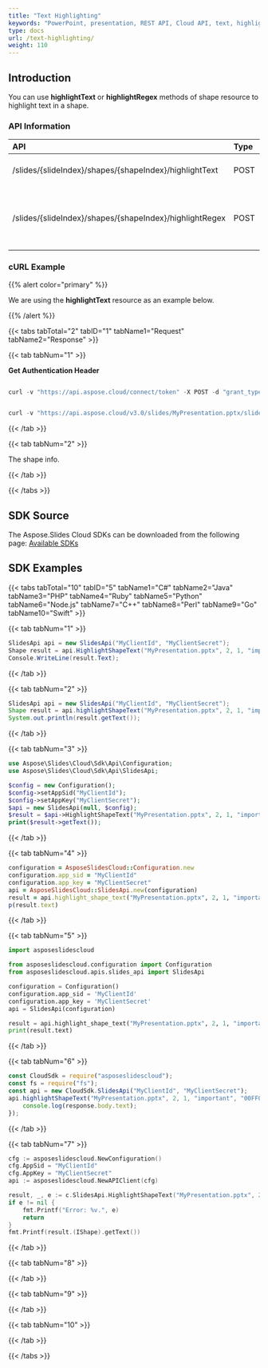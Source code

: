 ```yaml
---
title: "Text Highlighting"
keywords: "PowerPoint, presentation, REST API, Cloud API, text, highlight, highlight text, text color"
type: docs
url: /text-highlighting/
weight: 110
---
```


## **Introduction**

You can use **highlightText** or **highlightRegex** methods of shape resource to highlight text in a shape.
### **API Information**

|**API**|**Type**|**Description**|**Swagger Link**|
| :- | :- | :- | :- |
|/slides/{slideIndex}/shapes/{shapeIndex}/highlightText|POST|Highlight text in a shape|[HighlightShapeText](https://apireference.aspose.cloud/slides/#/Text/HighlightShapeRegex)|
|/slides/{slideIndex}/shapes/{shapeIndex}/highlightRegex|POST|Highlight text in a shape using a regular expression|[HighlightShapeRegex](https://apireference.aspose.cloud/slides/#/Text/HighlightShapeRegex)|

### **cURL Example**

{{% alert color="primary" %}} 

We are using the **highlightText** resource as an example below.

{{% /alert %}} 

{{< tabs tabTotal="2" tabID="1" tabName1="Request" tabName2="Response" >}}

{{< tab tabNum="1" >}}

**Get Authentication Header**

```java

curl -v "https://api.aspose.cloud/connect/token" -X POST -d "grant_type=client_credentials&client_id=MyClientId&client_secret=MyClientSecret" -H "Content-Type: application/x-www-form-urlencoded" -H "Accept: application/json"

```

```java

curl -v "https://api.aspose.cloud/v3.0/slides/MyPresentation.pptx/slides/2/shapes/1/highlightText?text=important&color=00FF0000" -d "" -H "Authorization: Bearer MyAuthToken"

```

{{< /tab >}}

{{< tab tabNum="2" >}}

The shape info.

{{< /tab >}}

{{< /tabs >}}

## **SDK Source**
The Aspose.Slides Cloud SDKs can be downloaded from the following page: [Available SDKs](/slides/available-sdks/)
## **SDK Examples**
{{< tabs tabTotal="10" tabID="5" tabName1="C#" tabName2="Java" tabName3="PHP" tabName4="Ruby" tabName5="Python" tabName6="Node.js" tabName7="C++" tabName8="Perl" tabName9="Go" tabName10="Swift" >}}

{{< tab tabNum="1" >}}

```csharp
SlidesApi api = new SlidesApi("MyClientId", "MyClientSecret");
Shape result = api.HighlightShapeText("MyPresentation.pptx", 2, 1, "important", "00FF0000");
Console.WriteLine(result.Text);
```

{{< /tab >}}

{{< tab tabNum="2" >}}

```java
SlidesApi api = new SlidesApi("MyClientId", "MyClientSecret");
Shape result = api.highlightShapeText("MyPresentation.pptx", 2, 1, "important", "00FF0000", null, null, null, null, null);
System.out.println(result.getText());
```

{{< /tab >}}

{{< tab tabNum="3" >}}

```php
use Aspose\Slides\Cloud\Sdk\Api\Configuration;
use Aspose\Slides\Cloud\Sdk\Api\SlidesApi;

$config = new Configuration();
$config->setAppSid("MyClientId");
$config->setAppKey("MyClientSecret");
$api = new SlidesApi(null, $config);
$result = $api->HighlightShapeText("MyPresentation.pptx", 2, 1, "important", "00FF0000");
print($result->getText());
```

{{< /tab >}}

{{< tab tabNum="4" >}}

```ruby
configuration = AsposeSlidesCloud::Configuration.new
configuration.app_sid = "MyClientId"
configuration.app_key = "MyClientSecret"
api = AsposeSlidesCloud::SlidesApi.new(configuration)
result = api.highlight_shape_text("MyPresentation.pptx", 2, 1, "important", "00FF0000")
p(result.text)
```

{{< /tab >}}

{{< tab tabNum="5" >}}

```python
import asposeslidescloud

from asposeslidescloud.configuration import Configuration
from asposeslidescloud.apis.slides_api import SlidesApi

configuration = Configuration()
configuration.app_sid = 'MyClientId'
configuration.app_key = 'MyClientSecret'
api = SlidesApi(configuration)

result = api.highlight_shape_text("MyPresentation.pptx", 2, 1, "important", "00FF0000")
print(result.text)
```

{{< /tab >}}

{{< tab tabNum="6" >}}

```javascript
const CloudSdk = require("asposeslidescloud");
const fs = require("fs");
const api = new CloudSdk.SlidesApi("MyClientId", "MyClientSecret");
api.highlightShapeText("MyPresentation.pptx", 2, 1, "important", "00FF0000").then(response => {
    console.log(response.body.text);
});
```

{{< /tab >}}

{{< tab tabNum="7" >}}

```go
cfg := asposeslidescloud.NewConfiguration()
cfg.AppSid = "MyClientId"
cfg.AppKey = "MyClientSecret"
api := asposeslidescloud.NewAPIClient(cfg)

result, _, e := c.SlidesApi.HighlightShapeText("MyPresentation.pptx", 2, 1, "important", "00FF0000", nil, nil, "", "")
if e != nil {
    fmt.Printf("Error: %v.", e)
    return
}
fmt.Printf(result.(IShape).getText())
```

{{< /tab >}}

{{< tab tabNum="8" >}}

{{< /tab >}}

{{< tab tabNum="9" >}}

{{< /tab >}}

{{< tab tabNum="10" >}}

{{< /tab >}}

{{< /tabs >}}
